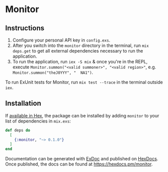 # Monitor

## Instructions

1. Configure your personal API key in `config.exs`.
2. After you switch into the `monitor` directory in the terminal, run `mix deps.get` to get all external dependencies necessary to run the application.
3. To run the application, run `iex -S mix` & once you're in the REPL, execute `Monitor.summon("<valid summoner>", "<valid region>"`, e.g. `Monitor.summon("theJ0YYY", "  NA1")`. 

To run ExUnit tests for Monitor, run `mix test --trace` in the terminal outside `iex`.

## Installation

If [available in Hex](https://hex.pm/docs/publish), the package can be installed
by adding `monitor` to your list of dependencies in `mix.exs`:

```elixir
def deps do
  [
    {:monitor, "~> 0.1.0"}
  ]
end
```

Documentation can be generated with [ExDoc](https://github.com/elixir-lang/ex_doc)
and published on [HexDocs](https://hexdocs.pm). Once published, the docs can
be found at <https://hexdocs.pm/monitor>.

